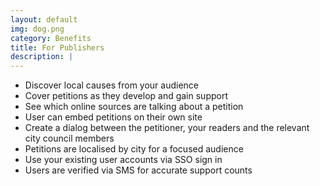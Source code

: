 ```yaml
---
layout: default
img: dog.png
category: Benefits
title: For Publishers
description: |
---
```


- Discover local causes from your audience
- Cover petitions as they develop and gain support
- See which online sources are talking about a petition
- User can embed petitions on their own site
- Create a dialog between the petitioner, your readers and the relevant city
  council members
- Petitions are localised by city for a focused audience
- Use your existing user accounts via SSO sign in
- Users are verified via SMS for accurate support counts
